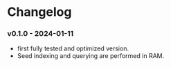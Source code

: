 # Changelog

### v0.1.0 - 2024-01-11

- first fully tested and optimized version.
- Seed indexing and querying are performed in RAM.
